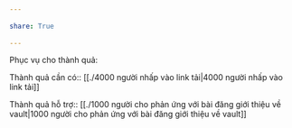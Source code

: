 ---  
share: True  
---  
Phục vụ cho thành quả:  
  
Thành quả cần có:: [[./4000 người nhấp vào link tải|4000 người nhấp vào link tải]]  
Thành quả hỗ trợ:: [[./1000 người cho phản ứng với bài đăng giới thiệu về vault|1000 người cho phản ứng với bài đăng giới thiệu về vault]]  
